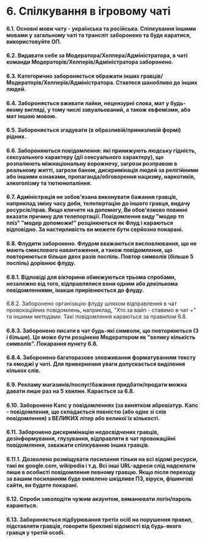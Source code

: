# 6. Спілкування в ігровому чаті

#### 6.1. Основні мови чату - українська та російська. Спілкування іншими мовами у загальному чаті та трансліт заборонено та буде каратися, використовуйте ОП.

#### 6.2. Видавати себе за Модератора/Хелпера/Адміністратора, в чаті команди Модераторів/Хелперів/Адміністратора заборонено.

#### 6.3. Категорично забороняється ображати інших гравців/Модераторів/Хелперів/Адміністратора. Ставтеся шанобливо до інших людей.

#### 6.4. Забороняється вживати лайки, нецензурні слова, мат у будь-якому вигляді, у тому числі завуальований, а також евфемізми, або мат іншою мовою.

#### 6.5. Забороняється згадувати (в образливій/принизливій формі) рідних.

#### 6.6. Забороняються повідомлення: які принижують людську гідність, сексуального характеру (дії сексуального характеру), що розпалюють міжнаціональну ворожнечу, загрози розправою в реальному житті, загрози баном, дискримінація людей за релігійними або іншими ознаками, пропаганда/обговорення нацизму, наркотиків, алкоголізму та тютюнопаління.

#### 6.7. Адміністрація не зобов'язана виконувати бажання гравців, наприклад зміну часу доби, телепортацію до іншого гравця, видачу ресурсів/прав. Якщо кличете на допомогу, Ви обов'язково повинні вказати причину для телепортації. Повідомлення виду "модер тп пліз" "модер допоможи!" розцінюються як Флуд і караються відповідно. За настирливість ви можете бути серйозно покарані.

#### 6.8. Флудити заборонено. Флудом вважаються висловлювання, що не мають смислового навантаження, а також повідомлення, що повторюються більше двох разів поспіль. Повтор символів (більше 5 поспіль) дорівнює флуду.

#### 6.8.1. Відповіді для вікторини обмежуються трьома спробами, незалежно від того, відправлялися вони одним або декількома повідомленнями, інакше прирівнюється до флуду.

6.8.2. Заборонено організацію флуду шляхом відправлення в чат провокаційних повідомлень, наприклад, "Хто за вайп - ставимо в чат +" та іншими методами. Такі повідомлення караються за правилом 6.8.

#### 6.8.3. Заборонено писати в чат будь-які символи, що повторюються (3 і більше). Це може бути розцінено Модератором як "велику кількість символів". Покарання пункту 6.8.

#### 6.8.4. Заборонено багаторазове зловживання форматуванням тексту та емоджі у чаті. Для привернення уваги допускається виділення кількох слів.

#### 6.9. Рекламу магазинів/послуг/бажання придбати/продати можна давати лише раз на 5 хвилин. Карається за 6.8.

#### 6.10. Заборонено Капс у повідомленнях (за винятком абревіатур. Капс - повідомлення, що складається повністю (або одне зі слів повідомлення) з ВЕЛИКИХ літер або великої їх кількості.

#### 6.11. Заборонено дискримінацію недосвідчених гравців, дезінформування, глузування, відправляти в чат провокаційні повідомлення, заважати спілкуванню інших гравців.

#### 6.11.1. Дозволено розміщувати посилання тільки на всі відомі ресурси, такі як google.com, wikipedia і т.д. Всі інші URL-адреси слід надсилати лише в особисті повідомлення певному гравцю. Якщо після переходу за вашим посиланням буде виявлено шкідливе ПЗ, віруси, фішингові сайти, ви будете покарані.

#### 6.12. Спроби заволодіти чужим акаунтом, виманювати логін/пароль караються.

#### 6.13. Забороняється підбурювання третіх осіб на порушення правил, підставляти гравців, говорити брехливі відомості від будь-якого гравця у третій особі.
